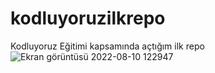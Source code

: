 # kodluyoruzilkrepo
Kodluyoruz Eğitimi kapsamında açtığım ilk repo
![Ekran görüntüsü 2022-08-10 122947](https://user-images.githubusercontent.com/76184821/184075167-9475ab8f-dfc8-43ce-88f0-5a4263d8fb7f.png)
